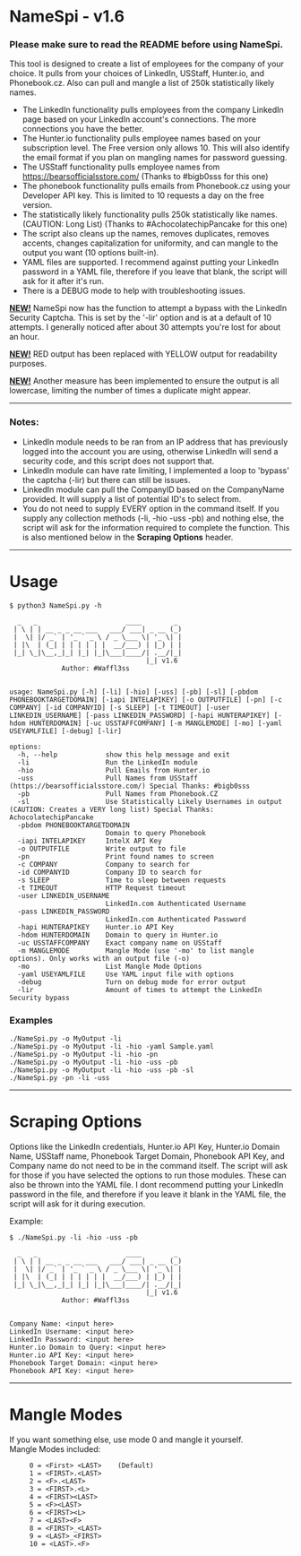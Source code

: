 # NameSpi - v1.6

### Please make sure to read the README before using NameSpi. 

This tool is designed to create a list of employees for the company of your choice. It pulls from your choices of LinkedIn, USStaff, Hunter.io, and Phonebook.cz. Also can pull and mangle a list of 250k statistically likely names.
- The LinkedIn functionality pulls employees from the company LinkedIn page based on your LinkedIn account's connections. The more connections you have the better.
- The Hunter.io functionality pulls employee names based on your subscription level. The Free version only allows 10. This will also identify the email format if you plan on mangling names for password guessing.
- The USStaff functionality pulls employee names from https://bearsofficialsstore.com/ (Thanks to #bigb0sss for this one)
- The phonebook functionality pulls emails from Phonebook.cz using your Developer API key. This is limited to 10 requests a day on the free version. 
- The statistically likely functionality pulls 250k statistically like names. (CAUTION: Long List) (Thanks to #AchocolatechipPancake for this one)
- The script also cleans up the names, removes duplicates, removes accents, changes capitalization for uniformity, and can mangle to the output you want (10 options built-in).
- YAML files are supported. I recommend against putting your LinkedIn password in a YAML file, therefore if you leave that blank, the script will ask for it after it's run.
- There is a DEBUG mode to help with troubleshooting issues.

<ins>**NEW!**</ins> NameSpi now has the function to attempt a bypass with the LinkedIn Security Captcha. This is set by the '-lir' option and is at a default of 10 attempts. I generally noticed after about 30 attempts you're lost for about an hour.  

<ins>**NEW!**</ins> RED output has been replaced with YELLOW output for readability purposes.  

<ins>**NEW!**</ins> Another measure has been implemented to ensure the output is all lowercase, limiting the number of times a duplicate might appear.  

------------------------------------------------------------------------------------

### Notes:
- LinkedIn module needs to be ran from an IP address that has previously logged into the account you are using, otherwise LinkedIn will send a security code, and this script does not support that.  
- LinkedIn module can have rate limiting, I implemented a loop to 'bypass' the captcha (-lir) but there can still be issues.   
- LinkedIn module can pull the CompanyID based on the CompanyName provided. It will supply a list of potential ID's to select from.
- You do not need to supply EVERY option in the command itself. If you supply any collection methods (-li, -hio -uss -pb) and nothing else, the script will ask for the information required to complete the function. This is also mentioned below in the **Scraping Options** header.

------------------------------------------------------------------------------------
# Usage

```
$ python3 NameSpi.py -h

  _   _                      ____        _
 | \ | | __ _ _ __ ___   ___/ ___| _ __ (_)
 |  \| |/ _` | '_ ` _ \ / _ \___ \| '_ \| |
 | |\  | (_| | | | | | |  __/___) | |_) | |
 |_| \_|\__,_|_| |_| |_|\___|____/| .__/|_|
                                  |_| v1.6
             Author: #Waffl3ss


usage: NameSpi.py [-h] [-li] [-hio] [-uss] [-pb] [-sl] [-pbdom PHONEBOOKTARGETDOMAIN] [-iapi INTELAPIKEY] [-o OUTPUTFILE] [-pn] [-c COMPANY] [-id COMPANYID] [-s SLEEP] [-t TIMEOUT] [-user LINKEDIN_USERNAME] [-pass LINKEDIN_PASSWORD] [-hapi HUNTERAPIKEY] [-hdom HUNTERDOMAIN] [-uc USSTAFFCOMPANY] [-m MANGLEMODE] [-mo] [-yaml USEYAMLFILE] [-debug] [-lir]

options:
  -h, --help            show this help message and exit
  -li                   Run the LinkedIn module
  -hio                  Pull Emails from Hunter.io
  -uss                  Pull Names from USStaff (https://bearsofficialsstore.com/) Special Thanks: #bigb0sss
  -pb                   Pull Names from Phonebook.CZ
  -sl                   Use Statistically Likely Usernames in output (CAUTION: Creates a VERY long list) Special Thanks: AchocolatechipPancake
  -pbdom PHONEBOOKTARGETDOMAIN
                        Domain to query Phonebook
  -iapi INTELAPIKEY     IntelX API Key
  -o OUTPUTFILE         Write output to file
  -pn                   Print found names to screen
  -c COMPANY            Company to search for
  -id COMPANYID         Company ID to search for
  -s SLEEP              Time to sleep between requests
  -t TIMEOUT            HTTP Request timeout
  -user LINKEDIN_USERNAME
                        LinkedIn.com Authenticated Username
  -pass LINKEDIN_PASSWORD
                        LinkedIn.com Authenticated Password
  -hapi HUNTERAPIKEY    Hunter.io API Key
  -hdom HUNTERDOMAIN    Domain to query in Hunter.io
  -uc USSTAFFCOMPANY    Exact company name on USStaff
  -m MANGLEMODE         Mangle Mode (use '-mo' to list mangle options). Only works with an output file (-o)
  -mo                   List Mangle Mode Options
  -yaml USEYAMLFILE     Use YAML input file with options
  -debug                Turn on debug mode for error output
  -lir                  Amount of times to attempt the LinkedIn Security bypass

```
### Examples

```
./NameSpi.py -o MyOutput -li
./NameSpi.py -o MyOutput -li -hio -yaml Sample.yaml
./NameSpi.py -o MyOutput -li -hio -pn
./NameSpi.py -o MyOutput -li -hio -uss -pb
./NameSpi.py -o MyOutput -li -hio -uss -pb -sl
./NameSpi.py -pn -li -uss
```

------------------------------------------------------------------------------------
# Scraping Options

Options like the LinkedIn credentials, Hunter.io API Key, Hunter.io Domain Name, USStaff name, Phonebook Target Domain, Phonebook API Key, and Company name do not need to be in the command itself. The script will ask for those if you have selected the options to run those modules. These can also be thrown into the YAML file. I dont recommend putting your LinkedIn password in the file, and therefore if you leave it blank in the YAML file, the script will ask for it during execution.

Example:
```
$ ./NameSpi.py -li -hio -uss -pb

  _   _                      ____        _ 
 | \ | | __ _ _ __ ___   ___/ ___| _ __ (_) 
 |  \| |/ _` | '_ ` _ \ / _ \___ \| '_ \| | 
 | |\  | (_| | | | | | |  __/___) | |_) | | 
 |_| \_|\__,_|_| |_| |_|\___|____/| .__/|_| 
                                  |_| v1.6
             Author: #Waffl3ss


Company Name: <input here>
LinkedIn Username: <input here>
LinkedIn Password: <input here>
Hunter.io Domain to Query: <input here>
Hunter.io API Key: <input here>
Phonebook Target Domain: <input here>
Phonebook API Key: <input here>
```

------------------------------------------------------------------------------------
# Mangle Modes

If you want something else, use mode 0 and mangle it yourself.  
Mangle Modes included:
```
     0 = <First> <LAST>    (Default)
     1 = <FIRST>.<LAST>
     2 = <F>.<LAST>
     3 = <FIRST>.<L>
     4 = <FIRST><LAST>
     5 = <F><LAST>
     6 = <FIRST><L>
     7 = <LAST><F>
     8 = <FIRST>_<LAST>
     9 = <LAST>_<FIRST>
     10 = <LAST>.<F>
```
